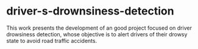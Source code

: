 # driver-s-drownsiness-detection
This work presents the development of an good project focused on driver drowsiness detection, whose objective is to alert drivers of their drowsy state to avoid road traffic accidents. 
